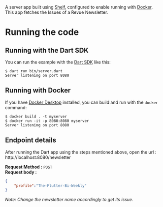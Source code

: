 A server app built using [Shelf](https://pub.dev/packages/shelf),
configured to enable running with [Docker](https://www.docker.com/). This app fetches the Issues of a Revue Newsletter.

# Running the code

## Running with the Dart SDK

You can run the example with the [Dart SDK](https://dart.dev/get-dart)
like this:

```
$ dart run bin/server.dart
Server listening on port 8080
```

## Running with Docker

If you have [Docker Desktop](https://www.docker.com/get-started) installed, you
can build and run with the `docker` command:

```
$ docker build . -t myserver
$ docker run -it -p 8080:8080 myserver
Server listening on port 8080
```

## Endpoint details

After running the Dart app using the steps mentioned above, open the url : http://localhost:8080/newsletter

**Request Method :** `POST`  
**Request body :** 
```json
{
    "profile":"The-Flutter-Bi-Weekly"
}
```

_Note: Change the newsletter name accordingly to get its issue._